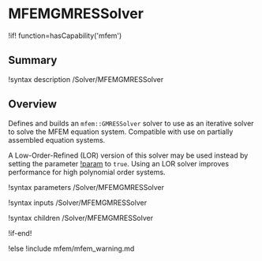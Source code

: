 # MFEMGMRESSolver

!if! function=hasCapability('mfem')

## Summary

!syntax description /Solver/MFEMGMRESSolver

## Overview

Defines and builds an `mfem::GMRESSolver` solver to use as an iterative solver to solve the MFEM
equation system. Compatible with use on partially assembled equation systems.

A Low-Order-Refined (LOR) version of this solver may be used instead by setting the parameter 
[!param](/Solvers/MFEMGMRESSolver/low_order_refined) to `true`. Using an LOR solver improves performance for high polynomial 
order systems.

!syntax parameters /Solver/MFEMGMRESSolver

!syntax inputs /Solver/MFEMGMRESSolver

!syntax children /Solver/MFEMGMRESSolver

!if-end!

!else
!include mfem/mfem_warning.md
